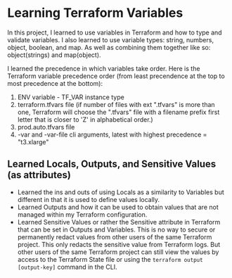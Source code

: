 # Learning Terraform Variables

In this project, I learned to use variables in Terraform and how to type and validate variables. I also learned to use variable types: string, numbers, object, boolean, and map. As well as combining them together like so: object(strings) and map(object).

I learned the precedence in which variables take order. Here is the Terraform variable precedence order (from least precendence at the top to most precedence at the bottom):

1. ENV variable - TF_VAR instance type
2. terraform.tfvars file (if number of files with ext ".tfvars" is more than one, Terraform will choose the ".tfvars" file with a filename prefix first letter that is closer to 'Z' in alphabetical order.)
3. prod.auto.tfvars file
4. -var and -var-file cli arguments, latest with highest precedence = "t3.xlarge"

## Learned Locals, Outputs, and Sensitive Values (as attributes)

- Learned the ins and outs of using Locals as a similarity to Variables but different in that it is used to define values locally.
- Learned Outputs and how it can be used to obtain values that are not managed within my Terraform configuration.
- Learned Sensitive Values or rather the Sensitive attribute in Terraform that can be set in Outputs and Variables. This is no way to secure or permanently redact values from other users of the same Terraform project. This only redacts the sensitive value from Terraform logs. But other users of the same Terraform project can still view the values by access to the Terraform State file or using the `terraform output [output-key]` command in the CLI.